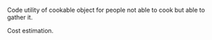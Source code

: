 Code utility of cookable object for people not able to cook but able to gather it.

Cost estimation.
